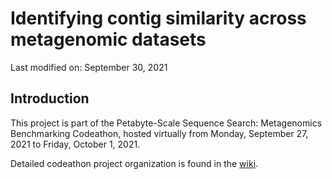 
# Identifying contig similarity across metagenomic datasets
Last modified on: September 30, 2021

## Introduction

This project is part of the Petabyte-Scale Sequence Search: Metagenomics Benchmarking Codeathon, hosted virtually from Monday, September 27, 2021 to Friday, October 1, 2021. 

Detailed codeathon project organization is found in the [wiki](https://github.com/NCBI-Codeathons/psss-team2/wiki/1.-Identifying-contig-similarity-across-metagenomic-datasets).




